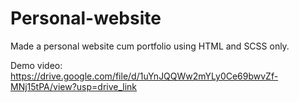 # Personal-website
Made a personal website cum portfolio using HTML and SCSS only.

Demo video: https://drive.google.com/file/d/1uYnJQQWw2mYLy0Ce69bwvZf-MNj15tPA/view?usp=drive_link
